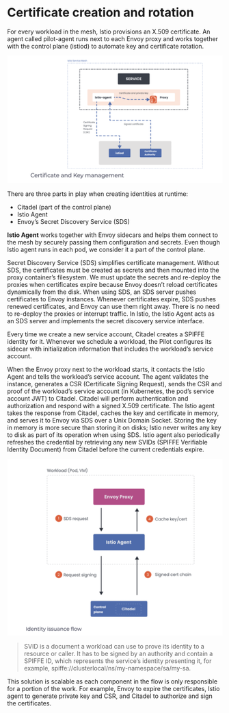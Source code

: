 # Certificate creation and rotation
For every workload in the mesh, Istio provisions an X.509 certificate. An agent called pilot-agent runs next to each Envoy proxy and works together with the control plane (istiod) to automate key and certificate rotation.

<img src="../images/security_1.png"></img>

There are three parts in play when creating identities at runtime:

* Citadel (part of the control plane)
* Istio Agent
* Envoy’s Secret Discovery Service (SDS)

**Istio Agent** works together with Envoy sidecars and helps them connect to the mesh by securely passing them configuration and secrets. Even though Istio agent runs in each pod, we consider it a part of the control plane.

Secret Discovery Service (SDS) simplifies certificate management. Without SDS, the certificates must be created as secrets and then mounted into the proxy container’s filesystem. We must update the secrets and re-deploy the proxies when certificates expire because Envoy doesn’t reload certificates dynamically from the disk. When using SDS, an SDS server pushes certificates to Envoy instances. Whenever certificates expire, SDS pushes renewed certificates, and Envoy can use them right away. There is no need to re-deploy the proxies or interrupt traffic. In Istio, the Istio Agent acts as an SDS server and implements the secret discovery service interface.

Every time we create a new service account, Citadel creates a SPIFFE identity for it. Whenever we schedule a workload, the Pilot configures its sidecar with initialization information that includes the workload’s service account.

When the Envoy proxy next to the workload starts, it contacts the Istio Agent and tells the workload’s service account. The agent validates the instance, generates a CSR (Certificate Signing Request), sends the CSR and proof of the workload’s service account (in Kubernetes, the pod’s service account JWT) to Citadel. Citadel will perform authentication and authorization and respond with a signed X.509 certificate. The Istio agent takes the response from Citadel, caches the key and certificate in memory, and serves it to Envoy via SDS over a Unix Domain Socket. Storing the key in memory is more secure than storing it on disks; Istio never writes any key to disk as part of its operation when using SDS. Istio agent also periodically refreshes the credential by retrieving any new SVIDs (SPIFFE Verifiable Identity Document) from Citadel before the current credentials expire.

<img src="../images/security_2.png"></img>

> SVID is a document a workload can use to prove its identity to a resource or caller. It has to be signed by an authority and contain a SPIFFE ID, which represents the service’s identity presenting it, for example, spiffe://clusterlocal/ns/my-namespace/sa/my-sa.

This solution is scalable as each component in the flow is only responsible for a portion of the work. For example, Envoy to expire the certificates, Istio agent to generate private key and CSR, and Citadel to authorize and sign the certificates.